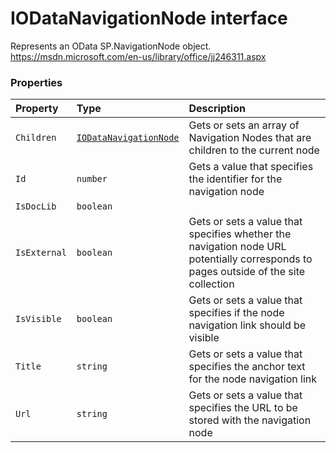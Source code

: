 # IODataNavigationNode interface





Represents an OData SP.NavigationNode object. 
https://msdn.microsoft.com/en-us/library/office/jj246311.aspx




### Properties

| Property	   | Type	| Description|
|:-------------|:-------|:-----------|
|`Children`      | [`IODataNavigationNode`](iodatanavigationnode.md) | Gets or sets an array of Navigation Nodes that are children to the current node |
|`Id`      | `number` | Gets a value that specifies the identifier for the navigation node |
|`IsDocLib`      | `boolean` |  |
|`IsExternal`      | `boolean` | Gets or sets a value that specifies whether the navigation node URL potentially  corresponds to pages outside of the site collection |
|`IsVisible`      | `boolean` | Gets or sets a value that specifies if the node navigation link should be visible |
|`Title`      | `string` | Gets or sets a value that specifies the anchor text for the node navigation link |
|`Url`      | `string` | Gets or sets a value that specifies the URL to be stored with the navigation node |





